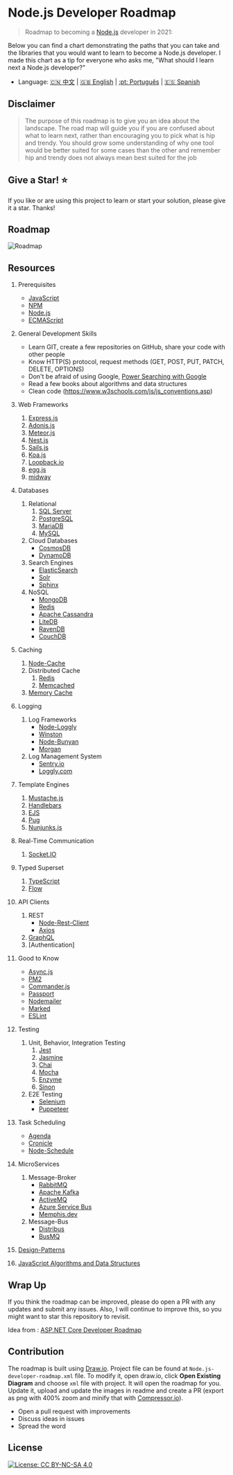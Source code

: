 # Node.js Developer Roadmap

> Roadmap to becoming a [Node.js](https://nodejs.org/en/) developer in 2021:

Below you can find a chart demonstrating the paths that you can take and the libraries that you would want to learn to become a Node.js developer. I made this chart as a tip for everyone who asks me, "What should I learn next a Node.js developer?"

- Language: [:cn: 中文](ReadMe-CN.md) | [:uk: English](/ReadMe.md) | [:pt: Português](/ReadMe-PT.md) | [:es: Spanish](/ReadMe-ES.md)

## Disclaimer

> The purpose of this roadmap is to give you an idea about the landscape. The road map will guide you if you are confused about what to learn next, rather than encouraging you to pick what is hip and trendy. You should grow some understanding of why one tool would be better suited for some cases than the other and remember hip and trendy does not always mean best suited for the job

## Give a Star! :star:

If you like or are using this project to learn or start your solution, please give it a star. Thanks!

## Roadmap

![Roadmap](./Node.js-developer-roadmap.png)

## Resources

1. Prerequisites

   - [JavaScript](https://www.w3schools.com/js/)
   - [NPM](https://docs.npmjs.com/)
   - [Node.js](https://nodejs.org/en/docs/)
   - [ECMAScript](https://www.w3schools.com/js/js_versions.asp)

2. General Development Skills

   - Learn GIT, create a few repositories on GitHub, share your code with other people
   - Know HTTP(S) protocol, request methods (GET, POST, PUT, PATCH, DELETE, OPTIONS)
   - Don't be afraid of using Google, [Power Searching with Google](http://www.powersearchingwithgoogle.com/)
   - Read a few books about algorithms and data structures
   - Clean code (https://www.w3schools.com/js/js_conventions.asp)

3. Web Frameworks

   1. [Express.js](https://expressjs.com/)
   2. [Adonis.js](https://adonisjs.com/)
   3. [Meteor.js](https://www.meteor.com/)
   4. [Nest.js](https://nestjs.com/)
   5. [Sails.js](https://sailsjs.com/)
   6. [Koa.js](https://koajs.com/)
   7. [Loopback.io](https://loopback.io/)
   8. [egg.js](https://eggjs.org/en/index.html)
   9. [midway](https://midwayjs.org/midway/en/)

4. Databases

   1. Relational
      1. [SQL Server](https://www.microsoft.com/en-us/sql-server/sql-server-2017)
      2. [PostgreSQL](https://www.postgresql.org/)
      3. [MariaDB](https://mariadb.org/)
      4. [MySQL](https://www.mysql.com/)
   2. Cloud Databases
      - [CosmosDB](https://docs.microsoft.com/en-us/azure/cosmos-db)
      - [DynamoDB](https://aws.amazon.com/dynamodb/)
   3. Search Engines
      - [ElasticSearch](https://www.elastic.co/)
      - [Solr](http://lucene.apache.org/solr/)
      - [Sphinx](http://sphinxsearch.com/)
   4. NoSQL
      - [MongoDB](https://www.mongodb.com/)
      - [Redis](https://redis.io/)
      - [Apache Cassandra](http://cassandra.apache.org/)
      - [LiteDB](https://github.com/mbdavid/LiteDB)
      - [RavenDB](https://github.com/ravendb/ravendb)
      - [CouchDB](http://couchdb.apache.org/)

5. Caching

   1. [Node-Cache](https://www.npmjs.com/package/node-cache)
   2. Distributed Cache
      1. [Redis](https://redis.io/)
      2. [Memcached](https://memcached.org/)
   3. [Memory Cache](https://www.npmjs.com/package/memory-cache)

6. Logging

   1. Log Frameworks
      - [Node-Loggly](https://www.loggly.com/docs/node-js-logs-2/)
      - [Winston](https://github.com/winstonjs/winston)
      - [Node-Bunyan](https://github.com/trentm/node-bunyan)
      - [Morgan](https://github.com/expressjs/morgan)
   2. Log Management System
      - [Sentry.io](http://sentry.io)
      - [Loggly.com](https://loggly.com)

7. Template Engines
   1. [Mustache.js](https://mustache.github.io/)
   2. [Handlebars](https://handlebarsjs.com/)
   3. [EJS](https://ejs.co/)
   4. [Pug](https://pugjs.org/api/getting-started.html)
   5. [Nunjunks.js](https://mozilla.github.io/nunjucks/)
8. Real-Time Communication

   1. [Socket.IO](https://socket.io/)

9. Typed Superset

   1. [TypeScript](https://www.typescriptlang.org/)
   2. [Flow](https://flow.org/)

10. API Clients

    1. REST
       - [Node-Rest-Client](https://www.npmjs.com/package/node-rest-client)
       - [Axios](https://github.com/axios/axios)
    2. [GraphQL](https://graphql.org/)
    3. [Authentication]

11. Good to Know

    - [Async.js](https://caolan.github.io/async/)
    - [PM2](http://pm2.keymetrics.io/)
    - [Commander.js](https://github.com/tj/commander.js/)
    - [Passport](http://www.passportjs.org/)
    - [Nodemailer](https://nodemailer.com/about/)
    - [Marked](https://marked.js.org/#/README.md#README.md)
    - [ESLint](https://eslint.org/)

12. Testing

    1. Unit, Behavior, Integration Testing
       1. [Jest](https://jestjs.io/)
       2. [Jasmine](https://jasmine.github.io/)
       3. [Chai](https://www.chaijs.com/)
       4. [Mocha](https://mochajs.org/)
       5. [Enzyme](https://github.com/airbnb/enzyme)
       6. [Sinon](https://sinonjs.org/)
    2. E2E Testing
       - [Selenium](https://help.crossbrowsertesting.com/selenium-testing/getting-started/javascript/)
       - [Puppeteer](https://github.com/GoogleChrome/puppeteer)

13. Task Scheduling

    - [Agenda](https://github.com/agenda/agenda)
    - [Cronicle](https://github.com/jhuckaby/Cronicle)
    - [Node-Schedule](https://www.npmjs.com/package/node-schedule)

14. MicroServices

    1. Message-Broker
       - [RabbitMQ](https://www.rabbitmq.com/tutorials/tutorial-one-javascript.html)
       - [Apache Kafka](https://www.npmjs.com/package/kafka-node)
       - [ActiveMQ](https://github.com/apache/activemq)
       - [Azure Service Bus](https://docs.microsoft.com/en-us/azure/service-bus-messaging/service-bus-messaging-overview)
       - [Memphis.dev](https://memphis.dev)
    2. Message-Bus
       - [Distribus](https://distribus.com/)
       - [BusMQ](https://github.com/capriza/node-busmq)

15. [Design-Patterns](https://www.pluralsight.com/courses/javascript-practical-design-patterns)
16. [JavaScript Algorithms and Data Structures](https://github.com/trekhleb/javascript-algorithms/)

## Wrap Up

If you think the roadmap can be improved, please do open a PR with any updates and submit any issues. Also, I will continue to improve this, so you might want to star this repository to revisit.

Idea from : [ASP.NET Core Developer Roadmap](https://github.com/MoienTajik/AspNetCore-Developer-Roadmap)

## Contribution

The roadmap is built using [Draw.io](https://www.draw.io/). Project file can be found at `Node.js-developer-roadmap.xml` file. To modify it, open draw.io, click **Open Existing Diagram** and choose `xml` file with project. It will open the roadmap for you. Update it, upload and update the images in readme and create a PR (export as png with 400% zoom and minify that with [Compressor.io](https://compressor.io/compress)).

- Open a pull request with improvements
- Discuss ideas in issues
- Spread the word

## License

[![License: CC BY-NC-SA 4.0](https://img.shields.io/badge/License-CC%20BY--NC--SA%204.0-lightgrey.svg)](https://creativecommons.org/licenses/by-nc-sa/4.0/)
